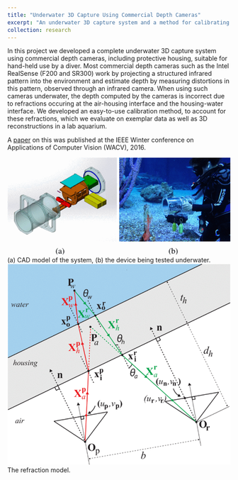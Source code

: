 ```yaml
---
title: "Underwater 3D Capture Using Commercial Depth Cameras"
excerpt: "An underwater 3D capture system and a method for calibrating depth cameras for underwater use.<br/> <img src='/images/underwater_system.gif'>"
collection: research
---
```

  
In this project we developed a complete underwater 3D capture system using commercial depth cameras, including protective housing, suitable for hand-held use by a diver. Most commercial depth cameras such as the Intel RealSense (F200 and SR300) work by projecting a structured infrared pattern into the environment and estimate depth by measuring distortions in this pattern, observed through an infrared camera. When using such cameras underwater, the depth computed by the cameras is incorrect due to refractions occuring at the air-housing interface and the housing-water interface. We developed an easy-to-use calibration method, to account for these refractions, which we evaluate on exemplar data as well as 3D reconstructions in a lab aquarium.

A [paper](../../publication/2016-03-07-Underwater-3D) on this was published at the IEEE Winter conference on Applications of Computer Vision (WACV), 2016.

<img src='/images/underwater_system.gif'>  
(a) CAD model of the system, (b) the device being tested underwater.

<img src='/images/underwater_refractions.gif'>  
The refraction model.
